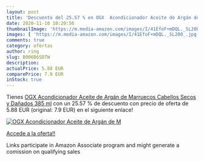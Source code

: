 ```yaml
---
layout: post
title: 'Descuento del 25.57 % en OGX  Acondicionador Aceite de Argán de M'
date: 2020-11-10 10:20:56
thumbnailImage: 'https://m.media-amazon.com/images/I/41EfoF+mDQL._SL200_.jpg'
images: [ 'https://m.media-amazon.com/images/I/41EfoF+mDQL._SL200_.jpg' ]
comments: true
category: ofertas
author: ring
slug: B006B6SDTW
description:
actualPrice: 5.88 EUR
comparePrice: 7.9 EUR
inStock: true
---
```


Tienes [OGX  Acondicionador Aceite de Argán de Marruecos  Cabellos Secos y Dañados  385 ml](https://www.amazon.es/dp/B006B6SDTW/?tag=tolees-21) con un 25.57 % de descuento con precio de oferta de 5.88 EUR (original: 7.9 EUR) en el siguiente enlace!

[![OGX  Acondicionador Aceite de Argán de M](https://m.media-amazon.com/images/I/41EfoF+mDQL._SL200_.jpg)](https://www.amazon.es/dp/B006B6SDTW/?tag=tolees-21)

[Accede a la oferta!!](https://www.amazon.es/dp/B006B6SDTW/?tag=tolees-21)

Links participate in Amazon Associate program and might generate a comission on qualifying sales


